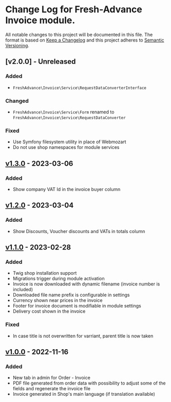 # Change Log for Fresh-Advance Invoice module.

All notable changes to this project will be documented in this file.
The format is based on [Keep a Changelog](http://keepachangelog.com/)
and this project adheres to [Semantic Versioning](http://semver.org/).

## [v2.0.0] - Unreleased

### Added
- `FreshAdvance\Invoice\Service\RequestDataConverterInterface`

### Changed
- `FreshAdvance\Invoice\Service\Form` renamed to `FreshAdvance\Invoice\Service\RequestDataConverter`

### Fixed
- Use Symfony filesystem utility in place of Webmozart
- Do not use shop namespaces for module services

## [v1.3.0] - 2023-03-06

### Added
- Show company VAT Id in the invoice buyer column

## [v1.2.0] - 2023-03-04

### Added
- Show Discounts, Voucher discounts and VATs in totals column

## [v1.1.0] - 2023-02-28

### Added
- Twig shop installation support
- Migrations trigger during module activation
- Invoice is now downloaded with dynamic filename (invoice number is included)
- Downloaded file name prefix is configurable in settings
- Currency shown near prices in the invoice
- Footer for invoice document is modifiable in module settings
- Delivery cost shown in the invoice

### Fixed
- In case title is not overwritten for varriant, parent title is now taken

## [v1.0.0] - 2022-11-16

### Added
- New tab in admin for Order - Invoice
- PDF file generated from order data with possibility to adjust some of the fields and regenerate the invoice file
- Invoice generated in Shop's main language (if translation available)

[v1.3.0]: https://github.com/Fresh-Advance/Invoice/compare/v1.2.0...v1.3.0
[v1.2.0]: https://github.com/Fresh-Advance/Invoice/compare/v1.1.0...v1.2.0
[v1.1.0]: https://github.com/Fresh-Advance/Invoice/compare/v1.0.0...v1.1.0
[v1.0.0]: https://github.com/Fresh-Advance/Invoice/compare/6e6618ba66...v1.0.0
